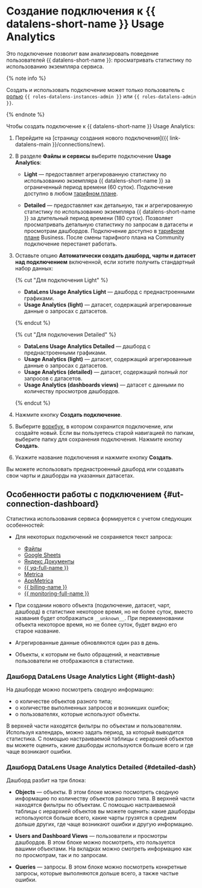 
# Создание подключения к {{ datalens-short-name }} Usage Analytics

Это подключение позволит вам анализировать поведение пользователей {{ datalens-short-name }}: просматривать статистику по использованию экземпляра сервиса.

{% note info %}

Создать и использовать подключение может только пользователь с [ролью](../../security/roles.md#service-roles) `{{ roles-datalens-instances-admin }}` или `{{ roles-datalens-admin }}`.

{% endnote %}


Чтобы создать подключение к {{ datalens-short-name }} Usage Analytics:

1. Перейдите на [страницу создания нового подключения]({{ link-datalens-main }}/connections/new).

1. В разделе **Файлы и сервисы** выберите подключение **Usage Analytics**:

   * **Light** — предоставляет агрегированную статистику по использованию экземпляра {{ datalens-short-name }} за ограниченный период времени (60 суток). Подключение доступно в любом [тарифном плане](../../pricing.md#service-plans).

   * **Detailed** — предоставляет как детальную, так и агрегированную статистику по использованию экземпляра {{ datalens-short-name }} за длительный период времени (180 суток). Позволяет просматривать детальную статистику по запросам в датасеты и просмотрам дашбордов. Подключение доступно в [тарифном плане](../../pricing.md#service-plans) Business. После смены тарифного плана на Community подключение перестанет работать.

1. Оставьте опцию **Автоматически создать дашборд, чарты и датасет над подключением** включенной, если хотите получить стандартный набор данных:

   {% cut "Для подключения Light" %}

   * **DataLens Usage Analytics Light** — дашборд с преднастроенными графиками.
   * **Usage Analytics (light)** — датасет, содержащий агрегированные данные о запросах с датасетов.

   {% endcut %}

   {% cut "Для подключения Detailed" %}

   * **DataLens Usage Analytics Detailed** — дашборд с преднастроенными графиками.
   * **Usage Analytics (light)** — датасет, содержащий агрегированные данные о запросах с датасетов.
   * **Usage Analytics (detailed)** — датасет, содержащий полный лог запросов с датасетов.
   * **Usage Analytics (dashboards views)** — датасет с данными по количеству просмотров дашбордов.

   {% endcut %}

1. Нажмите кнопку **Создать подключение**.
1. Выберите [воркбук](../../workbooks-collections/index.md), в котором сохранится подключение, или создайте новый. Если вы пользуетесь старой навигацией по папкам, выберите папку для сохранения подключения. Нажмите кнопку **Создать**.
1. Укажите название подключения и нажмите кнопку **Создать**.


Вы можете использовать преднастроенный дашборд или создавать свои чарты и дашборды на указанных датасетах.


## Особенности работы с подключением {#ut-connection-dashboard}


Статистика использования сервиса формируется с учетом следующих особенностей:

* Для некоторых подключений не сохраняется текст запроса:

  * [Файлы](create-file.md)
  * [Google Sheets](create-google-sheets.md)
  * [Яндекс Документы](create-yadocs.md)
  * [{{ yq-full-name }}](create-yandex-query.md)
  * [Metrica](create-metrica-api.md)
  * [AppMetrica](create-appmetrica.md)
  * [{{ billing-name }}](create-cloud-billing.md)
  * [{{ monitoring-full-name }}](create-monitoring.md)

* При создании нового объекта (подключение, датасет, чарт, дашборд) в статистике некоторое время, но не более суток, вместо названия будет отображаться `__unknown__`. При переименовании объекта некоторое время, но не более суток, будет видно его старое название.
* Агрегированные данные обновляются один раз в день.
* Объекты, к которым не было обращений, и неактивные пользователи не отображаются в статистике.

### Дашборд DataLens Usage Analytics Light {#light-dash}

На дашборде можно посмотреть сводную информацию:

* о количестве объектов разного типа;
* о количестве выполненных запросов и возникших ошибок;
* о пользователях, которые используют объекты.

В верхней части находятся фильтры по объектам и пользователям. Используя календарь, можно задать период, за который выводится статистика. С помощью настраиваемой таблицы с иерархией объектов вы можете оценить, какие дашборды используются больше всего и где чаще возникают ошибки.

### Дашборд DataLens Usage Analytics Detailed {#detailed-dash}

Дашборд разбит на три блока:

* **Objects** — объекты. В этом блоке можно посмотреть сводную информацию по количеству объектов разного типа. В верхней части находятся фильтры по объектам. С помощью настраиваемой таблицы с иерархией объектов вы можете оценить: какие дашборды используются больше всего, какие чарты грузятся в среднем дольше других, где чаще возникают ошибки и другую информацию.

* **Users and Dashboard Views** — пользователи и просмотры дашбордов. В этом блоке можно посмотреть, кто пользуется вашими объектами. На вкладках можно смотреть информацию как по просмотрам, так и по запросам.

* **Queries** — запросы. В этом блоке можно посмотреть конкретные запросы, которые выполняются дольше всего, а также частые ошибки.

